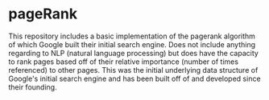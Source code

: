 # pageRank
This repository includes a basic implementation of the pagerank algorithm of which Google built their initial search engine. Does not include anything regarding to NLP (natural language processing) but does have the capacity to rank pages based off of their relative importance (number of times referenced) to other pages. This was the initial underlying data structure of Google's initial search engine and has been built off of and developed since their founding.
